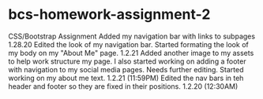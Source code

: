 # bcs-homework-assignment-2
CSS/Bootstrap Assignment
Added my navigation bar with links to subpages 1.28.20
Edited the look of my navigation bar. Started formating the look of my body on my "About Me" page. 1.2.21
Added another image to my assets to help work structure my page. I also started working on adding a footer with navigation to my social media pages. Needs further editing. Started working on my about me text. 1.2.21 (11:59PM)
Edited the nav bars in teh header and footer so they are fixed in their positions. 1.2.20 (12:30AM)